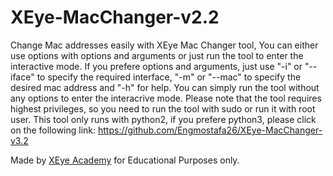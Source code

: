 # XEye-MacChanger-v2.2
Change Mac addresses easily with XEye Mac Changer tool, You can either use options with options and arguments or just run the tool to enter the interactive mode. If you prefere options and arguments, just use "-i" or "--iface" to specify the required interface, "-m" or "--mac" to specify the desired mac address and "-h" for help. You can simply run the tool without any options to enter the interacrive mode. Please note that the tool requires highest privileges, so you need to run the tool with sudo or run it with root user.
This tool only runs with python2, if you prefere python3, please click on the following link:
https://github.com/Engmostafa26/XEye-MacChanger-v3.2

Made by [XEye Academy](https://academy.XEyecs.com) for Educational Purposes only.

